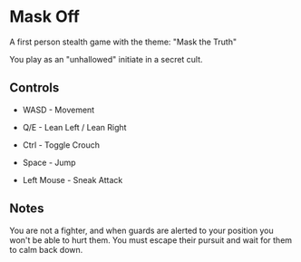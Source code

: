 # Mask Off

A first person stealth game with the theme: "Mask the Truth"

You play as an "unhallowed" initiate in a secret cult.

## Controls

* WASD - Movement

* Q/E - Lean Left / Lean Right

* Ctrl - Toggle Crouch

* Space - Jump

* Left Mouse - Sneak Attack

## Notes

You are not a fighter, and when guards are alerted to your position you won't be able to hurt them.
You must escape their pursuit and wait for them to calm back down.
